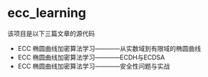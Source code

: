  # ecc_learning
 
 该项目是以下三篇文章的源代码
 
 - ECC 椭圆曲线加密算法学习————从实数域到有限域的椭圆曲线
 - ECC 椭圆曲线加密算法学习————ECDH与ECDSA
 - ECC 椭圆曲线加密算法学习————安全性问题与实战
 
